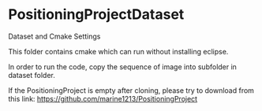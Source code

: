 # PositioningProjectDataset
Dataset and Cmake Settings

This folder contains cmake which can run without installing eclipse.

In order to run the code, copy the sequence of image into subfolder in dataset folder.

If the PositioningProject is empty after cloning, please try to download from this link:
https://github.com/marine1213/PositioningProject
